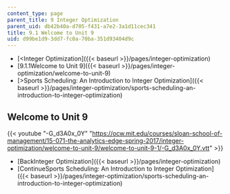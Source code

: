 ```yaml
---
content_type: page
parent_title: 9 Integer Optimization
parent_uid: db42b40a-d705-f431-a7e2-3a1d11cec341
title: 9.1 Welcome to Unit 9
uid: d99be1d9-3dd7-fc0a-70ba-351d93404d9c
---
```


*   [<Integer Optimization]({{< baseurl >}}/pages/integer-optimization)
*   [9.1.1Welcome to Unit 9]({{< baseurl >}}/pages/integer-optimization/welcome-to-unit-9)
*   [\>Sports Scheduling: An Introduction to Integer Optimization]({{< baseurl >}}/pages/integer-optimization/sports-scheduling-an-introduction-to-integer-optimization)

Welcome to Unit 9
-----------------

{{< youtube "-G_d3A0x_0Y" "https://ocw.mit.edu/courses/sloan-school-of-management/15-071-the-analytics-edge-spring-2017/integer-optimization/welcome-to-unit-9/welcome-to-unit-9-1/-G_d3A0x_0Y.vtt" >}}

*   [BackInteger Optimization]({{< baseurl >}}/pages/integer-optimization)
*   [ContinueSports Scheduling: An Introduction to Integer Optimization]({{< baseurl >}}/pages/integer-optimization/sports-scheduling-an-introduction-to-integer-optimization)